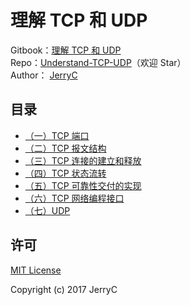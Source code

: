 # 理解 TCP 和 UDP

Gitbook：[理解 TCP  和 UDP](https://jerryc8080.gitbooks.io/understand-tcp-and-udp/)    
Repo：[Understand-TCP-UDP](https://github.com/JerryC8080/understand-tcp-udp)（欢迎 Star）       
Author： [JerryC](https://github.com/JerryC8080)    

## 目录

* [（一）TCP 端口](chapter1.md)
* [（二）TCP 报文结构](chapter2.md)
* [（三）TCP 连接的建立和释放](chapter3.md)
* [（四）TCP 状态流转](chapter4.md)
* [（五）TCP 可靠性交付的实现](chapter5.md)
* [（六）TCP 网络编程接口](chapter6.md)
* [（七）UDP](chapter7.md)

## 许可

[MIT License](LICENSE)

Copyright (c) 2017 JerryC
